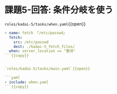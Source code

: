 # 課題5-回答: 条件分岐を使う

`roles/kadai-5/tasks/when.yaml`{{open}}

```yaml
- name: fetch 「/etc/passwd」
  fetch:
    src: /etc/passwd
    dest: ./kadai-5_fetch_files/
  when: server_location == "豊洲"
```{{copy}}


`roles/kadai-5/tasks/main.yaml`{{open}}

```yaml
- include: when.yaml
```{{copy}}
